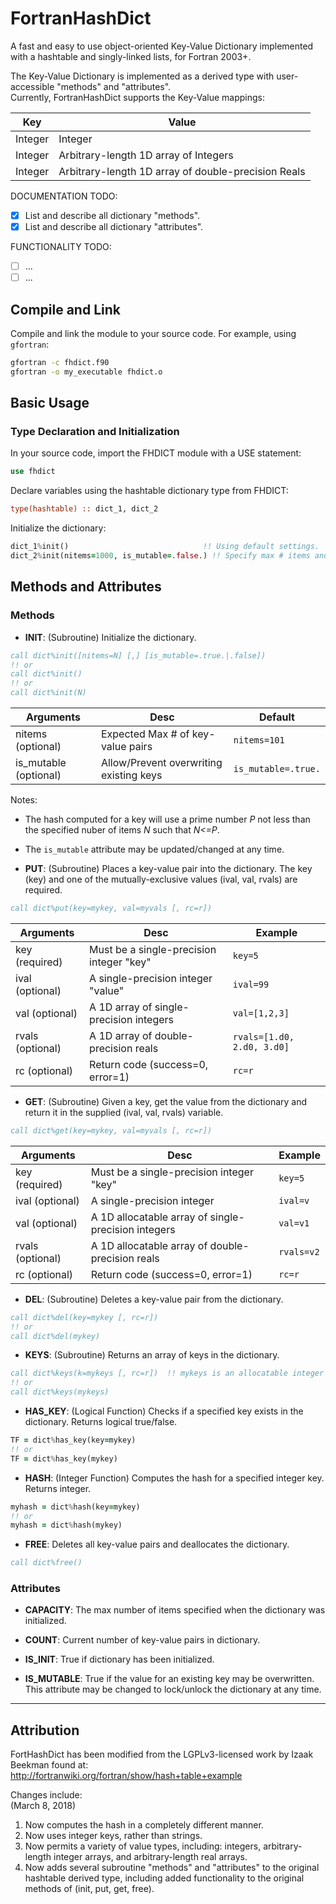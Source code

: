 # FortranHashDict
A fast and easy to use object-oriented Key-Value Dictionary implemented with a hashtable and singly-linked lists, for Fortran 2003+.

The Key-Value Dictionary is implemented as a derived type with user-accessible "methods" and "attributes".  
Currently, FortranHashDict supports the Key-Value mappings:

Key     | Value 
--------|--------------------
Integer | Integer
Integer | Arbitrary-length 1D array of Integers
Integer | Arbitrary-length 1D array of double-precision Reals

DOCUMENTATION TODO:
- [x] List and describe all dictionary "methods".
- [x] List and describe all dictionary "attributes".

FUNCTIONALITY TODO:
- [ ] ...
- [ ] ...

## Compile and Link
Compile and link the module to your source code. For example, using `gfortran`:

```bash
gfortran -c fhdict.f90
gfortran -o my_executable fhdict.o
```



## Basic Usage

### Type Declaration and Initialization
In your source code, import the FHDICT module with a USE statement: 

```fortran
use fhdict
```
Declare variables using the hashtable dictionary type from FHDICT:

```fortran
type(hashtable) :: dict_1, dict_2
```

Initialize the dictionary:

```fortran
dict_1%init()                              !! Using default settings.
dict_2%init(nitems=1000, is_mutable=.false.) !! Specify max # items and is_mutable attributes.
```



## Methods and Attributes

### Methods
* **INIT**: (Subroutine) Initialize the dictionary.

```fortran
call dict%init([nitems=N] [,] [is_mutable=.true.|.false])
!! or
call dict%init()
!! or
call dict%init(N)
```

Arguments             | Desc                                     | Default
----------------------|------------------------------------------|------------------------
nitems (optional)     | Expected Max # of key-value pairs        | `nitems=101`
is_mutable (optional) | Allow/Prevent overwriting existing keys  | `is_mutable=.true.`

Notes:
* The hash computed for a key will use a prime number *P* not less than the specified nuber of items *N* such that *N<=P*.
* The `is_mutable` attribute may be updated/changed at any time.


* **PUT**: (Subroutine) Places a key-value pair into the dictionary. The key (key) and one of the mutually-exclusive values (ival, val, rvals) are required.

```fortran
call dict%put(key=mykey, val=myvals [, rc=r]) 
```

Arguments        | Desc                                     | Example
---------------- |------------------------------------------|------------------------
key (required)   | Must be a single-precision integer "key" | `key=5`
ival (optional)  | A single-precision integer "value"       | `ival=99`
val  (optional)  | A 1D array of single-precision integers  | `val=[1,2,3]`
rvals (optional) | A 1D array of double-precision reals     | `rvals=[1.d0, 2.d0, 3.d0]`
rc (optional)    | Return code (success=0, error=1)         | `rc=r`


* **GET**: (Subroutine) Given a key, get the value from the dictionary and return it in the supplied (ival, val, rvals) variable. 

```fortran
call dict%get(key=mykey, val=myvals [, rc=r]) 
```

Arguments        | Desc                                     | Example
---------------- |------------------------------------------|------------------------
key (required)   | Must be a single-precision integer "key" | `key=5`
ival (optional)  | A single-precision integer               | `ival=v`
val  (optional)  | A 1D allocatable array of single-precision integers  | `val=v1`
rvals (optional) | A 1D allocatable array of double-precision reals     | `rvals=v2`
rc (optional)    | Return code (success=0, error=1)         | `rc=r`

* **DEL**: (Subroutine) Deletes a key-value pair from the dictionary.

```fortran
call dict%del(key=mykey [, rc=r]) 
!! or
call dict%del(mykey)
```

* **KEYS**: (Subroutine) Returns an array of keys in the dictionary.

```fortran
call dict%keys(k=mykeys [, rc=r])  !! mykeys is an allocatable integer array
!! or
call dict%keys(mykeys)
```

* **HAS_KEY**: (Logical Function) Checks if a specified key exists in the dictionary. Returns logical true/false.

```fortran
TF = dict%has_key(key=mykey)
!! or 
TF = dict%has_key(mykey)
```

* **HASH**: (Integer Function) Computes the hash for a specified integer key. Returns integer.

```fortran
myhash = dict%hash(key=mykey)
!! or
myhash = dict%hash(mykey)
```

* **FREE**: Deletes all key-value pairs and deallocates the dictionary.

```fortran
call dict%free()
```


### Attributes

* **CAPACITY**: The max number of items specified when the dictionary was initialized. 

* **COUNT**: Current number of key-value pairs in dictionary.

* **IS_INIT**: True if dictionary has been initialized.

* **IS_MUTABLE**: True if the value for an existing key may be overwritten. This attribute may be changed to lock/unlock the dictionary at any time.


-----------------------------------------
## Attribution
FortHashDict has been modified from the LGPLv3-licensed work by Izaak Beekman found at:  
http://fortranwiki.org/fortran/show/hash+table+example

Changes include:  
(March 8, 2018)  
1. Now computes the hash in a completely different manner.
1. Now uses integer keys, rather than strings.
1. Now permits a variety of value types, including: integers, arbitrary-length integer arrays, and arbitrary-length real arrays.
1. Now adds several subroutine "methods" and "attributes" to the original hashtable derived type, including added functionality to the original methods of (init, put, get, free). 




